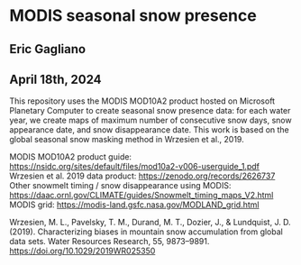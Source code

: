 # MODIS seasonal snow presence
## Eric Gagliano   
## April 18th, 2024   

This repository uses the MODIS MOD10A2 product hosted on Microsoft Planetary Computer to create seasonal snow presence data: for each water year, we create maps of maximum number of consecutive snow days, snow appearance date, and snow disappearance date. This work is based on the global seasonal snow masking method in Wrzesien et al., 2019.

MODIS MOD10A2 product guide: https://nsidc.org/sites/default/files/mod10a2-v006-userguide_1.pdf   
Wrzesien et al. 2019 data product: https://zenodo.org/records/2626737   
Other snowmelt timing / snow disappearance using MODIS: https://daac.ornl.gov/CLIMATE/guides/Snowmelt_timing_maps_V2.html  
MODIS grid: https://modis-land.gsfc.nasa.gov/MODLAND_grid.html

Wrzesien, M. L., Pavelsky, T. M., Durand, M. T., Dozier, J., & Lundquist, J. D. (2019). Characterizing biases in mountain snow accumulation from global data sets. Water Resources Research, 55, 9873–9891. https://doi.org/10.1029/2019WR025350